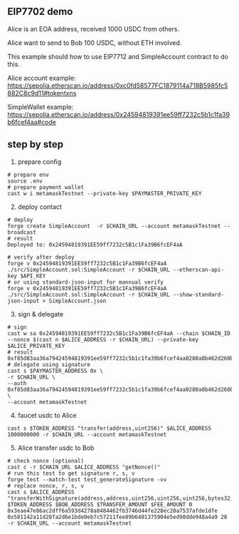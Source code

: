 ## EIP7702 demo

Alice is an EOA address, received 1000 USDC from others.

Alice want to send to Bob 100 USDC, without ETH involved.

This example should how to use EIP7712 and SimpleAccount contract to do this.

Alice account example: https://sepolia.etherscan.io/address/0xc0fd58577FC1879114a718B5985fc5882C8c9d11#tokentxns

SimpleWallet example: https://sepolia.etherscan.io/address/0x24594819391ee59ff7232c5b1c1fa39b6fcef4aa#code

## step by step

1. prepare config

```
# prepare env
source .env
# prepare payment wallet
cast w i metamaskTestnet --private-key $PAYMASTER_PRIVATE_KEY
```

2. deploy contact

```
# deploy
forge create SimpleAccount  -r $CHAIN_URL --account metamaskTestnet --broadcast
# result
Deployed to: 0x24594819391EE59ff7232c5B1c1Fa39B6fcEF4aA

# verify after deploy
forge v 0x24594819391EE59ff7232c5B1c1Fa39B6fcEF4aA ./src/SimpleAccount.sol:SimpleAccount -r $CHAIN_URL --etherscan-api-key $API_KEY
# or using standard-json-input for mannual verify
forge v 0x24594819391EE59ff7232c5B1c1Fa39B6fcEF4aA ./src/SimpleAccount.sol:SimpleAccount -r $CHAIN_URL --show-standard-json-input > SimpleAccount.json
```

3. sign & delegate

```
# sign
cast w sa 0x24594819391EE59ff7232c5B1c1Fa39B6fcEF4aA --chain $CHAIN_ID --nonce $(cast n $ALICE_ADDRESS -r $CHAIN_URL) --private-key $ALICE_PRIVATE_KEY
# result
0xf85d83aa36a79424594819391ee59ff7232c5b1c1fa39b6fcef4aa0280a0b462d260bdc6f6287ce63d35f1c1ade1936def509319d8fae0a6da5c54011b82a021f8a1139130aac8ef7ccf926a4535815d032c7f7f8ea3c973ba5f8eafd33e8c
# delegate using signature
cast s $PAYMASTER_ADDRESS 0x \
-r $CHAIN_URL \
--auth 0xf85d83aa36a79424594819391ee59ff7232c5b1c1fa39b6fcef4aa0280a0b462d260bdc6f6287ce63d35f1c1ade1936def509319d8fae0a6da5c54011b82a021f8a1139130aac8ef7ccf926a4535815d032c7f7f8ea3c973ba5f8eafd33e8c \
--account metamaskTestnet
```

4. faucet usdc to Alice

```
cast s $TOKEN_ADDRESS "transfer(address,uint256)" $ALICE_ADDRESS 1000000000 -r $CHAIN_URL --account metamaskTestnet
```

5. Alice transfer usdc to Bob

```
# check nonce (optional)
cast c -r $CHAIN_URL $ALICE_ADDRESS "getNonce()"
# run this test to get signature r, s, v
forge test --match-test test_generateSignature -vv
# replace nonce, r, s, v
cast s $ALICE_ADDRESS "transferWithSignature(address,address,uint256,uint256,uint256,bytes32,bytes32,uint8)" $TOKEN_ADDRESS $BOB_ADDRESS $TRANSFER_AMOUNT $FEE_AMOUNT 0 0x3eae47e86ac2dff6a593d4278a8484462fb3746d44fe228ec20a7537afde1dfe 0x581142a11d28fa2d6e1bde0eb7c57211fee89b6401375904e5ed98dde948a4a9 28 -r $CHAIN_URL --account metamaskTestnet
```
